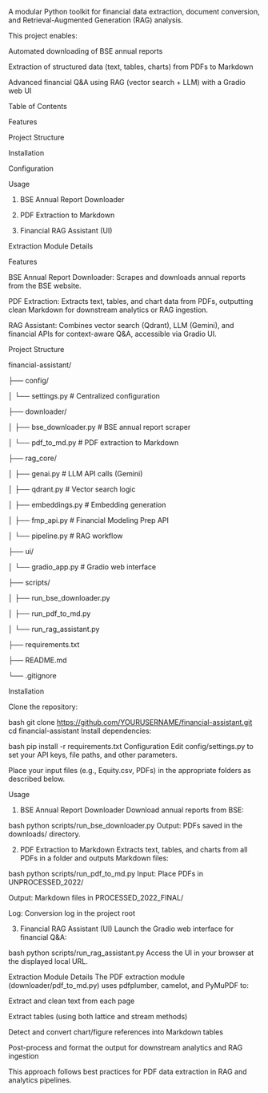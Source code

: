 A modular Python toolkit for financial data extraction, document conversion, and Retrieval-Augmented Generation (RAG) analysis.

This project enables:

Automated downloading of BSE annual reports

Extraction of structured data (text, tables, charts) from PDFs to Markdown

Advanced financial Q&A using RAG (vector search + LLM) with a Gradio web UI






Table of Contents

Features

Project Structure

Installation

Configuration

Usage

  1. BSE Annual Report Downloader

  2. PDF Extraction to Markdown

  3. Financial RAG Assistant (UI)

Extraction Module Details



Features

BSE Annual Report Downloader: Scrapes and downloads annual reports from the BSE website.

PDF Extraction: Extracts text, tables, and chart data from PDFs, outputting clean Markdown for downstream analytics or RAG ingestion.

RAG Assistant: Combines vector search (Qdrant), LLM (Gemini), and financial APIs for context-aware Q&A, accessible via Gradio UI.

Project Structure

financial-assistant/

├── config/

│   └── settings.py                  # Centralized configuration

├── downloader/

│   ├── bse_downloader.py            # BSE annual report scraper

│   └── pdf_to_md.py                 # PDF extraction to Markdown

├── rag_core/

│   ├── genai.py                     # LLM API calls (Gemini)

│   ├── qdrant.py                    # Vector search logic

│   ├── embeddings.py                # Embedding generation

│   ├── fmp_api.py                   # Financial Modeling Prep API

│   └── pipeline.py                  # RAG workflow

├── ui/

│   └── gradio_app.py                # Gradio web interface

├── scripts/

│   ├── run_bse_downloader.py

│   ├── run_pdf_to_md.py

│   └── run_rag_assistant.py

├── requirements.txt

├── README.md

└── .gitignore



Installation

Clone the repository:

bash
git clone https://github.com/YOURUSERNAME/financial-assistant.git
cd financial-assistant
Install dependencies:

bash
pip install -r requirements.txt
Configuration
Edit config/settings.py to set your API keys, file paths, and other parameters.

Place your input files (e.g., Equity.csv, PDFs) in the appropriate folders as described below.

Usage
1. BSE Annual Report Downloader
Download annual reports from BSE:

bash
python scripts/run_bse_downloader.py
Output: PDFs saved in the downloads/ directory.

2. PDF Extraction to Markdown
Extracts text, tables, and charts from all PDFs in a folder and outputs Markdown files:

bash
python scripts/run_pdf_to_md.py
Input: Place PDFs in UNPROCESSED_2022/

Output: Markdown files in PROCESSED_2022_FINAL/

Log: Conversion log in the project root

3. Financial RAG Assistant (UI)
Launch the Gradio web interface for financial Q&A:

bash
python scripts/run_rag_assistant.py
Access the UI in your browser at the displayed local URL.

Extraction Module Details
The PDF extraction module (downloader/pdf_to_md.py) uses pdfplumber, camelot, and PyMuPDF to:

Extract and clean text from each page

Extract tables (using both lattice and stream methods)

Detect and convert chart/figure references into Markdown tables

Post-process and format the output for downstream analytics and RAG ingestion

This approach follows best practices for PDF data extraction in RAG and analytics pipelines.

